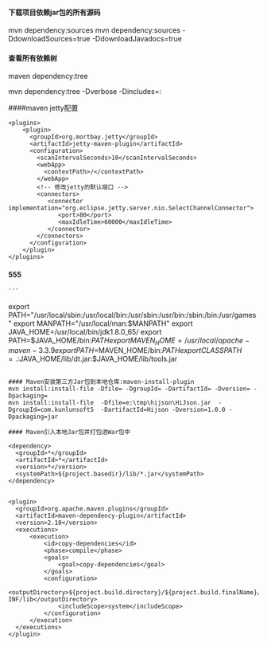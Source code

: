 #### 下载项目依赖jar包的所有源码
mvn dependency:sources 
mvn dependency:sources -DdownloadSources=true -DdownloadJavadocs=true

#### 查看所有依赖树

maven dependency:tree

mvn dependency:tree -Dverbose -Dincludes=<groupId>:<artifactId>

####maven jetty配置
<!-- maven的jetty服务器插件 -->  
    <plugins>  
        <plugin>  
          <groupId>org.mortbay.jetty</groupId>  
          <artifactId>jetty-maven-plugin</artifactId>  
          <configuration>  
            <scanIntervalSeconds>10</scanIntervalSeconds>  
            <webApp>  
              <contextPath>/</contextPath>  
            </webApp>  
            <!-- 修改jetty的默认端口 -->  
            <connectors>  
               <connector implementation="org.eclipse.jetty.server.nio.SelectChannelConnector">  
                  <port>80</port>  
                  <maxIdleTime>60000</maxIdleTime>  
               </connector>  
            </connectors>  
          </configuration>  
        </plugin>  
    </plugins>  


#### 555
    ```
   export PATH="/usr/local/sbin:/usr/local/bin:/usr/sbin:/usr/bin:/sbin:/bin:/usr/games"
   export MANPATH="/usr/local/man:$MANPATH"
   export JAVA_HOME=/usr/local/bin/jdk1.8.0_65/
   export PATH=$JAVA_HOME/bin:$PATH
   export MAVEN_HOME=/usr/local/apache-maven-3.3.9
   export PATH=$MAVEN_HOME/bin:$PATH
   export CLASSPATH=.:$JAVA_HOME/lib/dt.jar:$JAVA_HOME/lib/tools.jar
  ```

#### Maven安装第三方Jar包到本地仓库:maven-install-plugin
  mvn install:install-file -Dfile= -DgroupId= -DartifactId= -Dversion= -Dpackaging=
  mvn install:install-file  -Dfile=e:\tmp\hijson\HiJson.jar  -DgroupId=com.kunlunsoft5  -DartifactId=Hijson -Dversion=1.0.0 -Dpackaging=jar  

#### Maven引入本地Jar包并打包进War包中

<dependency>
    <groupId>*</groupId>
    <artifactId>*</artifactId>
    <version>*</version>
    <systemPath>${project.basedir}/lib/*.jar</systemPath>
</dependency>


<plugin>
    <groupId>org.apache.maven.plugins</groupId>
    <artifactId>maven-dependency-plugin</artifactId>
    <version>2.10</version>
    <executions>
        <execution>
            <id>copy-dependencies</id>
            <phase>compile</phase>
            <goals>
                <goal>copy-dependencies</goal>
            </goals>
            <configuration>
                <outputDirectory>${project.build.directory}/${project.build.finalName}/WEB-INF/lib</outputDirectory>
                <includeScope>system</includeScope>
            </configuration>
        </execution>
    </executions>
</plugin>
  
  
